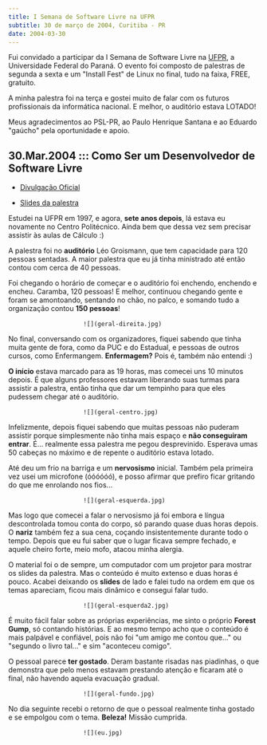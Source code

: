 ```yaml
---
title: I Semana de Software Livre na UFPR
subtitle: 30 de março de 2004, Curitiba - PR
date: 2004-03-30
---
```


Fui convidado a participar da I Semana de Software Livre na
[UFPR](http://www.ufpr.br), a Universidade Federal do Paraná.
O evento foi composto de palestras de segunda a sexta e um
"Install Fest" de Linux no final, tudo na faixa, FREE,
gratuito.

A minha palestra foi na terça e gostei muito de falar com os
futuros profissionais da informática nacional. E melhor, o
auditório estava LOTADO!

Meus agradecimentos ao PSL-PR, ao Paulo Henrique Santana e ao
Eduardo "gaúcho" pela oportunidade e apoio.

## 30.Mar.2004 ::: Como Ser um Desenvolvedor de Software Livre

* [Divulgação Oficial](http://psl-pr.softwarelivre.org/semana-sl-ufpr/)

* [Slides da palestra](desenvolvedor/)

Estudei na UFPR em 1997, e agora, **sete anos depois**, lá estava eu
novamente no Centro Politécnico. Ainda bem que dessa vez sem precisar
assistir às aulas de Cálculo :)

A palestra foi no **auditório** Léo Groismann, que tem capacidade para
120 pessoas sentadas. A maior palestra que eu já tinha ministrado até
então contou com cerca de 40 pessoas.

Foi chegando o horário de começar e o auditório foi enchendo, enchendo
e encheu. Caramba, 120 pessoas! E melhor, continuou chegando gente e
foram se amontoando, sentando no chão, no palco, e somando tudo a
organização contou **150 pessoas**!

                         ![](geral-direita.jpg)

No final, conversando com os organizadores, fiquei sabendo que tinha
muita gente de fora, como da PUC e do Estadual, e pessoas de outros
cursos, como Enfermangem. **Enfermagem?** Pois é, também não entendi
:)

**O início** estava marcado para as 19 horas, mas comecei uns 10 minutos
depois. É que alguns professores estavam liberando suas turmas para
assistir a palestra, então tinha que dar um tempinho para que eles
pudessem chegar até o auditório.

                         ![](geral-centro.jpg)

Infelizmente, depois fiquei sabendo que muitas pessoas não puderam
assistir porque simplesmente não tinha mais espaço e
**não conseguiram entrar**. É... realmente essa palestra me pegou
desprevinido. Esperava umas 50 cabeças no máximo e de repente o
auditório estava lotado.

Até deu um frio na barriga e um **nervosismo** inicial. Também pela
primeira vez usei um microfone (óóóóóó), e posso afirmar que prefiro
ficar gritando do que me enrolando nos fios...

                         ![](geral-esquerda.jpg)

Mas logo que comecei a falar o nervosismo já foi embora e língua
descontrolada tomou conta do corpo, só parando quase duas horas
depois. O **nariz** também fez a sua cena, coçando insistentemente
durante todo o tempo. Depois que eu fui saber que o lugar ficava
sempre fechado, e aquele cheiro forte, meio mofo, atacou minha
alergia.

O material foi o de sempre, um computador com um projetor para mostrar
os slides da palestra. Mas o conteúdo é muito extenso e duas horas é
pouco. Acabei deixando os **slides** de lado e falei tudo na ordem em
que os temas apareciam, ficou mais dinâmico e consegui falar tudo.

                         ![](geral-esquerda2.jpg)

É muito fácil falar sobre as próprias experiências, me sinto o próprio
**Forest Gump**, só contando histórias. E ao mesmo tempo acho que o
conteúdo é mais palpável e confiável, pois não foi "um amigo me contou
que..." ou "segundo o livro tal..." e sim "aconteceu comigo".

O pessoal parece **ter gostado**. Deram bastante risadas nas
piadinhas, o que demonstra que pelo menos estavam prestando atenção e
ficaram até o final, não havendo aquela evacuação gradual.

                         ![](geral-fundo.jpg)

No dia seguinte recebi o retorno de que o pessoal realmente tinha
gostado e se empolgou com o tema. **Beleza!** Missão cumprida.

                         ![](eu.jpg)
